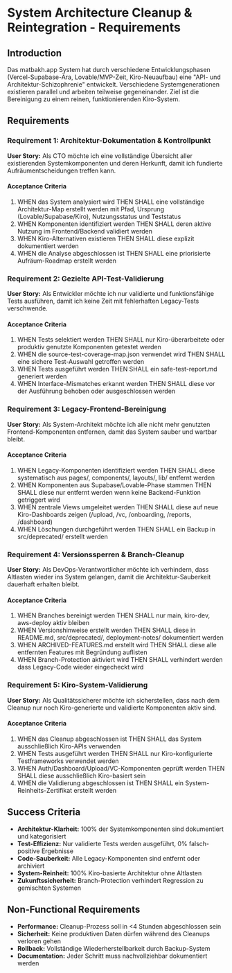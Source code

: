 # System Architecture Cleanup & Reintegration - Requirements

## Introduction

Das matbakh.app System hat durch verschiedene Entwicklungsphasen (Vercel-Supabase-Ära, Lovable/MVP-Zeit, Kiro-Neuaufbau) eine "API- und Architektur-Schizophrenie" entwickelt. Verschiedene Systemgenerationen existieren parallel und arbeiten teilweise gegeneinander. Ziel ist die Bereinigung zu einem reinen, funktionierenden Kiro-System.

## Requirements

### Requirement 1: Architektur-Dokumentation & Kontrollpunkt

**User Story:** Als CTO möchte ich eine vollständige Übersicht aller existierenden Systemkomponenten und deren Herkunft, damit ich fundierte Aufräumentscheidungen treffen kann.

#### Acceptance Criteria

1. WHEN das System analysiert wird THEN SHALL eine vollständige Architektur-Map erstellt werden mit Pfad, Ursprung (Lovable/Supabase/Kiro), Nutzungsstatus und Teststatus
2. WHEN Komponenten identifiziert werden THEN SHALL deren aktive Nutzung im Frontend/Backend validiert werden
3. WHEN Kiro-Alternativen existieren THEN SHALL diese explizit dokumentiert werden
4. WHEN die Analyse abgeschlossen ist THEN SHALL eine priorisierte Aufräum-Roadmap erstellt werden

### Requirement 2: Gezielte API-Test-Validierung

**User Story:** Als Entwickler möchte ich nur validierte und funktionsfähige Tests ausführen, damit ich keine Zeit mit fehlerhaften Legacy-Tests verschwende.

#### Acceptance Criteria

1. WHEN Tests selektiert werden THEN SHALL nur Kiro-überarbeitete oder produktiv genutzte Komponenten getestet werden
2. WHEN die source-test-coverage-map.json verwendet wird THEN SHALL eine sichere Test-Auswahl getroffen werden
3. WHEN Tests ausgeführt werden THEN SHALL ein safe-test-report.md generiert werden
4. WHEN Interface-Mismatches erkannt werden THEN SHALL diese vor der Ausführung behoben oder ausgeschlossen werden

### Requirement 3: Legacy-Frontend-Bereinigung

**User Story:** Als System-Architekt möchte ich alle nicht mehr genutzten Frontend-Komponenten entfernen, damit das System sauber und wartbar bleibt.

#### Acceptance Criteria

1. WHEN Legacy-Komponenten identifiziert werden THEN SHALL diese systematisch aus pages/, components/, layouts/, lib/ entfernt werden
2. WHEN Komponenten aus Supabase/Lovable-Phase stammen THEN SHALL diese nur entfernt werden wenn keine Backend-Funktion getriggert wird
3. WHEN zentrale Views umgeleitet werden THEN SHALL diese auf neue Kiro-Dashboards zeigen (/upload, /vc, /onboarding, /reports, /dashboard)
4. WHEN Löschungen durchgeführt werden THEN SHALL ein Backup in src/deprecated/ erstellt werden

### Requirement 4: Versionssperren & Branch-Cleanup

**User Story:** Als DevOps-Verantwortlicher möchte ich verhindern, dass Altlasten wieder ins System gelangen, damit die Architektur-Sauberkeit dauerhaft erhalten bleibt.

#### Acceptance Criteria

1. WHEN Branches bereinigt werden THEN SHALL nur main, kiro-dev, aws-deploy aktiv bleiben
2. WHEN Versionshinweise erstellt werden THEN SHALL diese in README.md, src/deprecated/, deployment-notes/ dokumentiert werden
3. WHEN ARCHIVED-FEATURES.md erstellt wird THEN SHALL diese alle entfernten Features mit Begründung auflisten
4. WHEN Branch-Protection aktiviert wird THEN SHALL verhindert werden dass Legacy-Code wieder eingecheckt wird

### Requirement 5: Kiro-System-Validierung

**User Story:** Als Qualitätssicherer möchte ich sicherstellen, dass nach dem Cleanup nur noch Kiro-generierte und validierte Komponenten aktiv sind.

#### Acceptance Criteria

1. WHEN das Cleanup abgeschlossen ist THEN SHALL das System ausschließlich Kiro-APIs verwenden
2. WHEN Tests ausgeführt werden THEN SHALL nur Kiro-konfigurierte Testframeworks verwendet werden
3. WHEN Auth/Dashboard/Upload/VC-Komponenten geprüft werden THEN SHALL diese ausschließlich Kiro-basiert sein
4. WHEN die Validierung abgeschlossen ist THEN SHALL ein System-Reinheits-Zertifikat erstellt werden

## Success Criteria

- **Architektur-Klarheit:** 100% der Systemkomponenten sind dokumentiert und kategorisiert
- **Test-Effizienz:** Nur validierte Tests werden ausgeführt, 0% falsch-positive Ergebnisse
- **Code-Sauberkeit:** Alle Legacy-Komponenten sind entfernt oder archiviert
- **System-Reinheit:** 100% Kiro-basierte Architektur ohne Altlasten
- **Zukunftssicherheit:** Branch-Protection verhindert Regression zu gemischten Systemen

## Non-Functional Requirements

- **Performance:** Cleanup-Prozess soll in <4 Stunden abgeschlossen sein
- **Sicherheit:** Keine produktiven Daten dürfen während des Cleanups verloren gehen
- **Rollback:** Vollständige Wiederherstellbarkeit durch Backup-System
- **Documentation:** Jeder Schritt muss nachvollziehbar dokumentiert werden